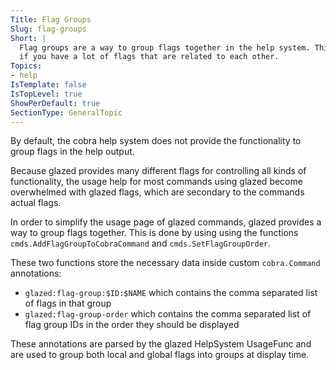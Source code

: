 ```yaml
---
Title: Flag Groups
Slug: flag-groups
Short: |
  Flag groups are a way to group flags together in the help system. This is useful
  if you have a lot of flags that are related to each other.
Topics:
- help
IsTemplate: false
IsTopLevel: true
ShowPerDefault: true
SectionType: GeneralTopic
---
```


By default, the cobra help system does not provide the functionality to group
flags in the help output.

Because glazed provides many different flags for controlling all kinds of functionality,
the usage help for most commands using glazed become overwhelmed with glazed flags,
which are secondary to the commands actual flags.

In order to simplify the usage page of glazed commands, glazed provides a way to
group flags together. This is done by using using the functions `cmds.AddFlagGroupToCobraCommand`
and `cmds.SetFlagGroupOrder`.

These two functions store the necessary data inside custom `cobra.Command` annotations:
- `glazed:flag-group:$ID:$NAME` which contains the comma separated list of flags in that group
- `glazed:flag-group-order` which contains the comma separated list of flag group
  IDs in the order they should be displayed

These annotations are parsed by the glazed HelpSystem UsageFunc and are used to group both
local and global flags into groups at display time.